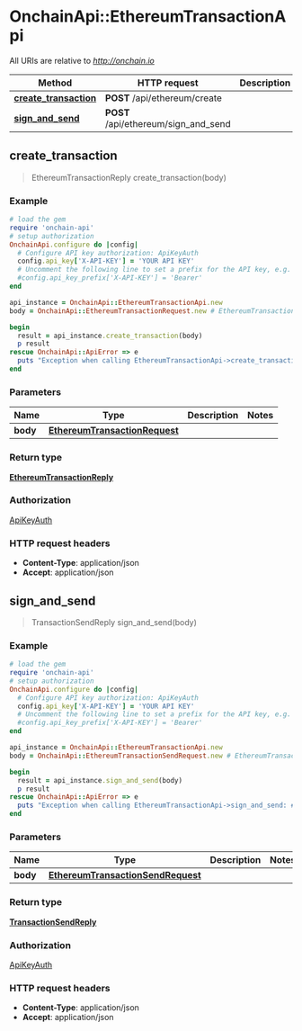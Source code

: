 # OnchainApi::EthereumTransactionApi

All URIs are relative to *http://onchain.io*

Method | HTTP request | Description
------------- | ------------- | -------------
[**create_transaction**](EthereumTransactionApi.md#create_transaction) | **POST** /api/ethereum/create | 
[**sign_and_send**](EthereumTransactionApi.md#sign_and_send) | **POST** /api/ethereum/sign_and_send | 



## create_transaction

> EthereumTransactionReply create_transaction(body)



### Example

```ruby
# load the gem
require 'onchain-api'
# setup authorization
OnchainApi.configure do |config|
  # Configure API key authorization: ApiKeyAuth
  config.api_key['X-API-KEY'] = 'YOUR API KEY'
  # Uncomment the following line to set a prefix for the API key, e.g. 'Bearer' (defaults to nil)
  #config.api_key_prefix['X-API-KEY'] = 'Bearer'
end

api_instance = OnchainApi::EthereumTransactionApi.new
body = OnchainApi::EthereumTransactionRequest.new # EthereumTransactionRequest | 

begin
  result = api_instance.create_transaction(body)
  p result
rescue OnchainApi::ApiError => e
  puts "Exception when calling EthereumTransactionApi->create_transaction: #{e}"
end
```

### Parameters


Name | Type | Description  | Notes
------------- | ------------- | ------------- | -------------
 **body** | [**EthereumTransactionRequest**](EthereumTransactionRequest.md)|  | 

### Return type

[**EthereumTransactionReply**](EthereumTransactionReply.md)

### Authorization

[ApiKeyAuth](../README.md#ApiKeyAuth)

### HTTP request headers

- **Content-Type**: application/json
- **Accept**: application/json


## sign_and_send

> TransactionSendReply sign_and_send(body)



### Example

```ruby
# load the gem
require 'onchain-api'
# setup authorization
OnchainApi.configure do |config|
  # Configure API key authorization: ApiKeyAuth
  config.api_key['X-API-KEY'] = 'YOUR API KEY'
  # Uncomment the following line to set a prefix for the API key, e.g. 'Bearer' (defaults to nil)
  #config.api_key_prefix['X-API-KEY'] = 'Bearer'
end

api_instance = OnchainApi::EthereumTransactionApi.new
body = OnchainApi::EthereumTransactionSendRequest.new # EthereumTransactionSendRequest | 

begin
  result = api_instance.sign_and_send(body)
  p result
rescue OnchainApi::ApiError => e
  puts "Exception when calling EthereumTransactionApi->sign_and_send: #{e}"
end
```

### Parameters


Name | Type | Description  | Notes
------------- | ------------- | ------------- | -------------
 **body** | [**EthereumTransactionSendRequest**](EthereumTransactionSendRequest.md)|  | 

### Return type

[**TransactionSendReply**](TransactionSendReply.md)

### Authorization

[ApiKeyAuth](../README.md#ApiKeyAuth)

### HTTP request headers

- **Content-Type**: application/json
- **Accept**: application/json

